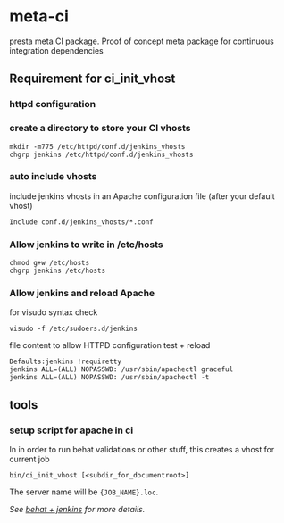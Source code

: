 # meta-ci

presta meta CI package. Proof of concept meta package for continuous integration dependencies

## Requirement for ci_init_vhost

### httpd configuration

### create a directory to store your CI vhosts

~~~
mkdir -m775 /etc/httpd/conf.d/jenkins_vhosts
chgrp jenkins /etc/httpd/conf.d/jenkins_vhosts
~~~

### auto include vhosts

include jenkins vhosts in an Apache configuration file
(after your default vhost)

~~~
Include conf.d/jenkins_vhosts/*.conf
~~~

### Allow jenkins to write in /etc/hosts

~~~
chmod g+w /etc/hosts
chgrp jenkins /etc/hosts
~~~

### Allow jenkins and reload Apache


for visudo syntax check
~~~
visudo -f /etc/sudoers.d/jenkins 
~~~

file content to allow HTTPD configuration test + reload

~~~
Defaults:jenkins !requiretty
jenkins ALL=(ALL) NOPASSWD: /usr/sbin/apachectl graceful
jenkins ALL=(ALL) NOPASSWD: /usr/sbin/apachectl -t
~~~


## tools

### setup script for apache in ci

In in order to run behat validations or other stuff, this creates a vhost for current job

~~~
bin/ci_init_vhost [<subdir_for_documentroot>]
~~~

The server name will be `{JOB_NAME}.loc`.

_See [behat + jenkins][1] for more details._

[1]: http://stackoverflow.com/a/12074135/536174
